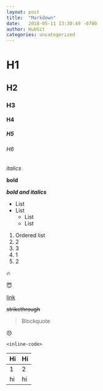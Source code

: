 ```yaml
---
layout: post
title:  "Markdown"
date:   2018-05-11 13:30:49 -0700
author: HubGit
categories: uncategorized
---
```


# H1

## H2

### H3

#### H4

##### H5

###### H6

*italics*

**bold**

***bold and italics***

* List
* List
  * List
  * List

1. Ordered list 
2. 2
3.  3
   1.  1
   2.  2
   
   :fire:
   
   :innocent:
   
   [link](https://google.com)
   
   ~~strikethrough~~
   
   > Blockquote
   
   :disappointed:
   

`<inline-code>` 
   
   Hi | Hi
   ---|---
   1 | 2
   hi | hi
